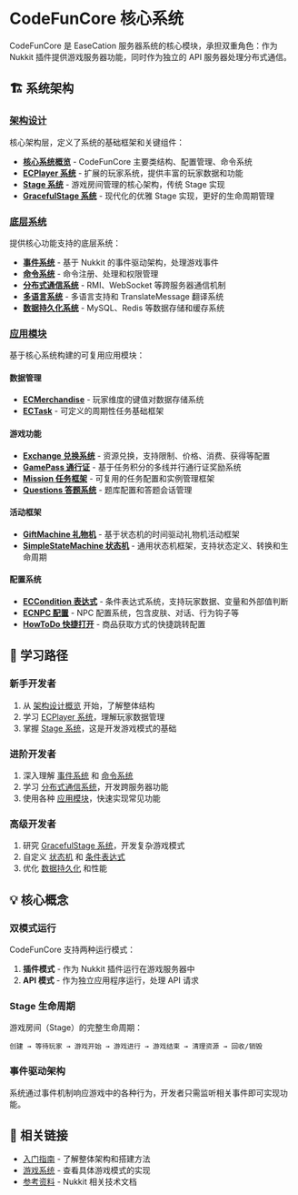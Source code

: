 # CodeFunCore 核心系统

CodeFunCore 是 EaseCation 服务器系统的核心模块，承担双重角色：作为 Nukkit 插件提供游戏服务器功能，同时作为独立的 API 服务器处理分布式通信。

## 🏗️ 系统架构

### [架构设计](/core/architecture/)

核心架构层，定义了系统的基础框架和关键组件：

- **[核心系统概览](/core/architecture/index.md)** - CodeFunCore 主要类结构、配置管理、命令系统
- **[ECPlayer 系统](/core/architecture/ecplayer.md)** - 扩展的玩家系统，提供丰富的玩家数据和功能
- **[Stage 系统](/core/architecture/stage.md)** - 游戏房间管理的核心架构，传统 Stage 实现
- **[GracefulStage 系统](/core/architecture/graceful-stage.md)** - 现代化的优雅 Stage 实现，更好的生命周期管理

### [底层系统](/core/systems/)

提供核心功能支持的底层系统：

- **[事件系统](/core/systems/event.md)** - 基于 Nukkit 的事件驱动架构，处理游戏事件
- **[命令系统](/core/systems/command.md)** - 命令注册、处理和权限管理
- **[分布式通信系统](/core/systems/communication.md)** - RMI、WebSocket 等跨服务器通信机制
- **[多语言系统](/core/systems/i18n.md)** - 多语言支持和 TranslateMessage 翻译系统
- **[数据持久化系统](/core/systems/persistence.md)** - MySQL、Redis 等数据存储和缓存系统

### [应用模块](/core/modules/)

基于核心系统构建的可复用应用模块：

#### 数据管理
- **[ECMerchandise](/core/modules/merchandise.md)** - 玩家维度的键值对数据存储系统
- **[ECTask](/core/modules/task.md)** - 可定义的周期性任务基础框架

#### 游戏功能
- **[Exchange 兑换系统](/core/modules/exchange.md)** - 资源兑换，支持限制、价格、消费、获得等配置
- **[GamePass 通行证](/core/modules/gamepass.md)** - 基于任务积分的多线并行通行证奖励系统
- **[Mission 任务框架](/core/modules/mission.md)** - 可复用的任务配置和实例管理框架
- **[Questions 答题系统](/core/modules/questions.md)** - 题库配置和答题会话管理

#### 活动框架
- **[GiftMachine 礼物机](/core/modules/gift-machine.md)** - 基于状态机的时间驱动礼物机活动框架
- **[SimpleStateMachine 状态机](/core/modules/state-machine.md)** - 通用状态机框架，支持状态定义、转换和生命周期

#### 配置系统
- **[ECCondition 表达式](/core/modules/condition.md)** - 条件表达式系统，支持玩家数据、变量和外部值判断
- **[ECNPC 配置](/core/modules/npc.md)** - NPC 配置系统，包含皮肤、对话、行为钩子等
- **[HowToDo 快捷打开](/core/modules/howto.md)** - 商品获取方式的快捷跳转配置

## 🎯 学习路径

### 新手开发者

1. 从 [架构设计概览](/core/architecture/index.md) 开始，了解整体结构
2. 学习 [ECPlayer 系统](/core/architecture/ecplayer.md)，理解玩家数据管理
3. 掌握 [Stage 系统](/core/architecture/stage.md)，这是开发游戏模式的基础

### 进阶开发者

1. 深入理解 [事件系统](/core/systems/event.md) 和 [命令系统](/core/systems/command.md)
2. 学习 [分布式通信系统](/core/systems/communication.md)，开发跨服务器功能
3. 使用各种 [应用模块](/core/modules/)，快速实现常见功能

### 高级开发者

1. 研究 [GracefulStage 系统](/core/architecture/graceful-stage.md)，开发复杂游戏模式
2. 自定义 [状态机](/core/modules/state-machine.md) 和 [条件表达式](/core/modules/condition.md)
3. 优化 [数据持久化](/core/systems/persistence.md) 和性能

## 💡 核心概念

### 双模式运行

CodeFunCore 支持两种运行模式：

1. **插件模式** - 作为 Nukkit 插件运行在游戏服务器中
2. **API 模式** - 作为独立应用程序运行，处理 API 请求

### Stage 生命周期

游戏房间（Stage）的完整生命周期：

```
创建 → 等待玩家 → 游戏开始 → 游戏进行 → 游戏结束 → 清理资源 → 回收/销毁
```

### 事件驱动架构

系统通过事件机制响应游戏中的各种行为，开发者只需监听相关事件即可实现功能。

## 🔗 相关链接

- [入门指南](/guide/) - 了解整体架构和搭建方法
- [游戏系统](/games/) - 查看具体游戏模式的实现
- [参考资料](/reference/nukkit.md) - Nukkit 相关技术文档
